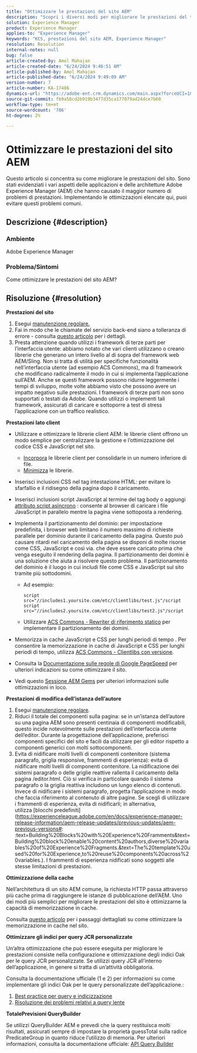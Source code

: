 ```yaml
---
title: "Ottimizzare le prestazioni del sito AEM"
description: "Scopri i diversi modi per migliorare le prestazioni del tuo sito Adobe Experience Manager."
solution: Experience Manager
product: Experience Manager
applies-to: "Experience Manager"
keywords: "KCS, prestazioni del sito AEM, Experience Manager"
resolution: Resolution
internal-notes: null
bug: false
article-created-by: Amol Mahajan
article-created-date: "6/24/2024 9:46:51 AM"
article-published-by: Amol Mahajan
article-published-date: "6/24/2024 9:49:09 AM"
version-number: 7
article-number: KA-17486
dynamics-url: "https://adobe-ent.crm.dynamics.com/main.aspx?forceUCI=1&pagetype=entityrecord&etn=knowledgearticle&id=15a2f1aa-0e32-ef11-840a-6045bd02de5c"
source-git-commit: fb9a58cd2b919b3477d35ca177079ad24dce7b60
workflow-type: tm+mt
source-wordcount: '786'
ht-degree: 2%

---
```


# Ottimizzare le prestazioni del sito AEM


Questo articolo si concentra su come migliorare le prestazioni del sito. Sono stati evidenziati i vari aspetti delle applicazioni e delle architetture Adobe Experience Manager (AEM) che hanno causato il maggior numero di problemi di prestazioni. Implementando le ottimizzazioni elencate qui, puoi evitare questi problemi comuni.

## Descrizione {#description}


### <b>Ambiente</b>

Adobe Experience Manager

### <b>Problema/Sintomi</b>

Come ottimizzare le prestazioni del sito AEM?


## Risoluzione {#resolution}


<b>Prestazioni del sito</b>

1. Esegui [manutenzione regolare.](https://experienceleague.adobe.com/it/docs/experience-manager-cloud-service/content/operations/maintenance)
2. Fai in modo che le chiamate del servizio back-end siano a tolleranza di errore - consulta [questo articolo](https://helpx.adobe.com/experience-manager/kb/backend-web-service-call-blocking-threads-AEM.html) per i dettagli.
3. Presta attenzione quando utilizzi i framework di terze parti per l’interfaccia utente: abbiamo notato che vari clienti utilizzano o creano librerie che generano un intero livello al di sopra del framework web AEM/Sling. Non si tratta di utilità per specifiche funzionalità nell’interfaccia utente (ad esempio ACS Commons), ma di framework che modificano radicalmente il modo in cui si implementa l’applicazione sull’AEM. Anche se questi framework possono ridurre leggermente i tempi di sviluppo, molte volte abbiamo visto che possono avere un impatto negativo sulle prestazioni.
I framework di terze parti non sono supportati o testati da Adobe. Quando utilizzi o implementi tali framework, assicurati di caricare e sottoporre a test di stress l’applicazione con un traffico realistico.


<b>Prestazioni lato client</b>

- Utilizzare e ottimizzare le librerie client AEM: le librerie client offrono un modo semplice per centralizzare la gestione e l’ottimizzazione del codice CSS e JavaScript nel sito.

   - [Incorpora](https://experienceleague.adobe.com/it/docs/experience-manager-release-information/aem-release-updates/previous-updates/aem-previous-versions) le librerie client per consolidarle in un numero inferiore di file.
   - [Minimizza](https://experienceleague.adobe.com/it/docs/experience-manager-release-information/aem-release-updates/previous-updates/aem-previous-versions) le librerie.
- Inserisci inclusioni CSS nel tag intestazione HTML: per evitare lo sfarfallio e il ridisegno della pagina dopo il caricamento.
- Inserisci inclusioni script JavaScript al termine del tag body o aggiungi [attributo script asincrono](https://github.com/nateyolles/aem-clientlib-async) : consente al browser di caricare i file JavaScript in parallelo mentre la pagina viene sottoposta a rendering.
- Implementa il partizionamento del dominio: per impostazione predefinita, i browser web limitano il numero massimo di richieste parallele per dominio durante il caricamento della pagina. Questo può causare ritardi nel caricamento della pagina se disponi di molte risorse come CSS, JavaScript e così via. che deve essere caricato prima che venga eseguito il rendering della pagina. Il partizionamento dei domini è una soluzione che aiuta a risolvere questo problema. Il partizionamento del dominio è il luogo in cui includi file come CSS e JavaScript sul sito tramite più sottodomini.

   - Ad esempio:


     ```
     script src="//includes1.yoursite.com/etc/clientlibs/test.js"/script
     script src="//includes2.yoursite.com/etc/clientlibs/test2.js"/script
     ```


   - Utilizzare [ACS Commons - Rewriter di riferimento statico](https://adobe-consulting-services.github.io/acs-aem-commons/features/utils-and-apis/static-reference-rewriter/index.html) per implementare il partizionamento dei domini.
- Memorizza in cache JavaScript e CSS per lunghi periodi di tempo . Per consentire la memorizzazione in cache di JavaScript e CSS per lunghi periodi di tempo, utilizza [ACS Commons - Clientlibs con versione](https://adobe-consulting-services.github.io/acs-aem-commons/features/versioned-clientlibs/index.html).
- Consulta la [Documentazione sulle regole di Google PageSpeed](https://developers.google.com/speed/docs/insights/rules) per ulteriori indicazioni su come ottimizzare il sito.
- Vedi questo [Sessione AEM Gems](https://experienceleague.adobe.com/?lang=it#home) per ulteriori informazioni sulle ottimizzazioni in loco.


<b>Prestazioni di modifica dell’istanza dell’autore</b>

1. Esegui [manutenzione regolare](https://experienceleague.adobe.com/it/docs/experience-manager-cloud-service/content/operations/maintenance).
2. Riduci il totale dei componenti sulla pagina: se in un’istanza dell’autore su una pagina AEM sono presenti centinaia di componenti modificabili, questo incide notevolmente sulle prestazioni dell’interfaccia utente dell’editor. Durante la progettazione dell’applicazione, preferisci componenti specifici del sito e facili da utilizzare per gli editor rispetto a componenti generici con molti sottocomponenti.
3. Evita di nidificare molti livelli di componenti contenitore (sistema paragrafo, griglia responsive, frammenti di esperienza): evita di nidificare molti livelli di componenti contenitore. La nidificazione dei sistemi paragrafo o delle griglie reattive rallenta il caricamento della pagina /editor.html. Ciò si verifica in particolare quando il sistema paragrafo o la griglia reattiva includono un lungo elenco di contenuti. Invece di nidificare i sistemi paragrafo, progetta l’applicazione in modo che faccia riferimento al contenuto di altre pagine. Se scegli di utilizzare i frammenti di esperienza, evita di nidificarli; in alternativa, utilizza [blocchi predefiniti](https://experienceleague.adobe.com/en/docs/experience-manager-release-information/aem-release-updates/previous-updates/aem-previous-versions#: :text=Building%20Blocks%20with%20Experience%20Framments&amp;text=Building%20block%20enable%20content%20authors,diverse%20variables%20of%20Experience%20Fragments.&amp;text=The%20template%20used%20for%20Experience,to%20reuse%20components%20across%20variables.). I frammenti di esperienza nidificati sono soggetti alle stesse limitazioni di prestazioni.


<b>Ottimizzazione della cache</b>

Nell’architettura di un sito AEM comune, la richiesta HTTP passa attraverso più cache prima di raggiungere le istanze di pubblicazione dell’AEM. Uno dei modi più semplici per migliorare le prestazioni del sito è ottimizzarne la capacità di memorizzazione in cache.

Consulta [questo articolo](https://experienceleague.adobe.com/en/docs/experience-cloud-kcs/kbarticles/ka-17461) per i passaggi dettagliati su come ottimizzare la memorizzazione in cache nel sito.

<b>Ottimizzare gli indici per query JCR personalizzate</b>

Un’altra ottimizzazione che può essere eseguita per migliorare le prestazioni consiste nella configurazione e ottimizzazione degli indici Oak per le query JCR personalizzate. Se utilizzi query JCR all’interno dell’applicazione, in genere si tratta di un’attività obbligatoria.

Consulta la documentazione ufficiale (1 e 2) per informazioni su come implementare gli indici Oak per le query personalizzate dell’applicazione.:

1. [Best practice per query e indicizzazione](https://experienceleague.adobe.com/it/docs/experience-manager-65/content/implementing/deploying/practices/best-practices-for-queries-and-indexing)
2. [Risoluzione dei problemi relativi a query lente](https://experienceleague.adobe.com/en/docs/experience-manager-65/content/implementing/developing/bestpractices/troubleshooting-slow-queries)


<b>TotalePrevisioni QueryBuilder</b>

Se utilizzi QueryBuilder AEM e prevedi che la query restituisca molti risultati, assicurati sempre di impostare la proprietà guessTotal sulla radice PredicateGroup in quanto riduce l’utilizzo di memoria. Per ulteriori informazioni, consulta la documentazione ufficiale: [API Query Builder](https://experienceleague.adobe.com/en/docs/experience-manager-65/content/implementing/developing/platform/query-builder/querybuilder-api#using-p-guesstotal-to-return-the-results)
